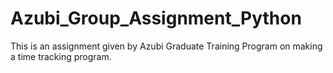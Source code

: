 # Azubi_Group_Assignment_Python
This is an assignment given by Azubi Graduate Training Program on making a time tracking program.

